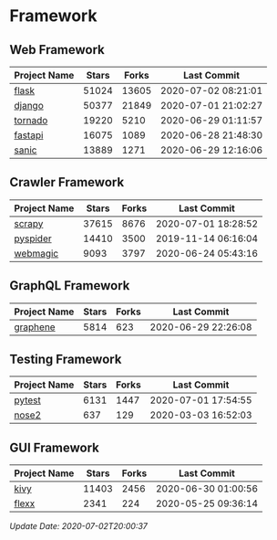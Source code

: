 # Framework

## Web Framework

| Project Name | Stars | Forks | Last Commit |
| ------------ | ----- | ----- | ----------- |
| [flask](https://github.com/pallets/flask) | 51024 | 13605 | 2020-07-02 08:21:01 |
| [django](https://github.com/django/django) | 50377 | 21849 | 2020-07-01 21:02:27 |
| [tornado](https://github.com/tornadoweb/tornado) | 19220 | 5210 | 2020-06-29 01:11:57 |
| [fastapi](https://github.com/tiangolo/fastapi) | 16075 | 1089 | 2020-06-28 21:48:30 |
| [sanic](https://github.com/huge-success/sanic) | 13889 | 1271 | 2020-06-29 12:16:06 |

## Crawler Framework

| Project Name | Stars | Forks | Last Commit |
| ------------ | ----- | ----- | ----------- |
| [scrapy](https://github.com/scrapy/scrapy) | 37615 | 8676 | 2020-07-01 18:28:52 |
| [pyspider](https://github.com/binux/pyspider) | 14410 | 3500 | 2019-11-14 06:16:04 |
| [webmagic](https://github.com/code4craft/webmagic) | 9093 | 3797 | 2020-06-24 05:43:16 |

## GraphQL Framework

| Project Name | Stars | Forks | Last Commit |
| ------------ | ----- | ----- | ----------- |
| [graphene](https://github.com/graphql-python/graphene) | 5814 | 623 | 2020-06-29 22:26:08 |

## Testing Framework

| Project Name | Stars | Forks | Last Commit |
| ------------ | ----- | ----- | ----------- |
| [pytest](https://github.com/pytest-dev/pytest) | 6131 | 1447 | 2020-07-01 17:54:55 |
| [nose2](https://github.com/nose-devs/nose2) | 637 | 129 | 2020-03-03 16:52:03 |

## GUI Framework

| Project Name | Stars | Forks | Last Commit |
| ------------ | ----- | ----- | ----------- |
| [kivy](https://github.com/kivy/kivy) | 11403 | 2456 | 2020-06-30 01:00:56 |
| [flexx](https://github.com/flexxui/flexx) | 2341 | 224 | 2020-05-25 09:36:14 |

*Update Date: 2020-07-02T20:00:37*